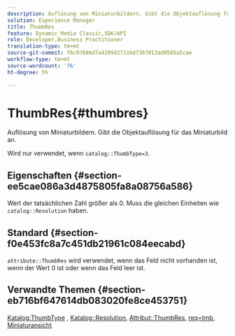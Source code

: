 ```yaml
---
description: Auflösung von Miniaturbildern. Gibt die Objektauflösung für das Miniaturbild an.
solution: Experience Manager
title: ThumbRes
feature: Dynamic Media Classic,SDK/API
role: Developer,Business Practitioner
translation-type: tm+mt
source-git-commit: f6c97606d7a4209427316d7367013ad9585a5cae
workflow-type: tm+mt
source-wordcount: '76'
ht-degree: 5%

---
```



# ThumbRes{#thumbres}

Auflösung von Miniaturbildern. Gibt die Objektauflösung für das Miniaturbild an.

Wird nur verwendet, wenn `catalog::ThumbType=3`.

## Eigenschaften {#section-ee5cae086a3d4875805fa8a08756a586}

Wert der tatsächlichen Zahl größer als 0. Muss die gleichen Einheiten wie `catalog::Resolution` haben.

## Standard {#section-f0e453fc8a7c451db21961c084eecabd}

`attribute::ThumbRes` wird verwendet, wenn das Feld nicht vorhanden ist, wenn der Wert 0 ist oder wenn das Feld leer ist.

## Verwandte Themen {#section-eb716bf647614db083020fe8ce453751}

[Katalog:ThumbType](../../../../../../is-api/image-catalog/image-serving-api-ref/c-image-catalog-reference/c-image-svg-data-reference/c-image-data-reference/r-thumbtype-cat.md#reference-41149ddffc8749cba2f8d9c8e2611e03) ,  [Katalog::Resolution](../../../../../../is-api/image-catalog/image-serving-api-ref/c-image-catalog-reference/c-image-svg-data-reference/c-image-data-reference/r-resolution-cat.md#reference-de489f5f36b64bd0831749546f8728e1),  [Attribut::ThumbRes](../../../../../../is-api/image-catalog/image-serving-api-ref/c-image-catalog-reference/c-attributes-reference/r-thumbres.md#reference-ac36cbbd0c8c433ebf7f515e54846501),  [req=tmb](../../../../../../is-api/http-ref/image-serving-api-ref/c-http-protocol-reference/c-command-reference/r-req/r-req.md#reference-907cdb4a97034db7ad94695f25552e76),  [Miniaturansicht](../../../../../../is-api/http-ref/image-serving-api-ref/c-http-protocol-reference/c-notes-on-server-behavior/r-thumbnail-scaling.md#reference-0f71817f721d4913b34816758d69b07f)
